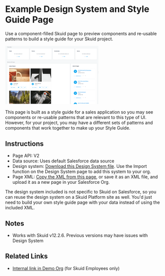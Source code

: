 # Example Design System and Style Guide Page

Use a component-filled Skuid page to preview components and re-usable patterns to build a style guide for your Skuid project.

<img src="StyleGuide.png" width="300"></img>

This page is built as a style guide for a sales application so you may see components or re-usable patterns that are relevant to this type of UI. However, for your project, you may have a different sets of patterns and components that work together to make up your Style Guide.

## Instructions
- Page API:  V2
- Data source: Uses default Salesforce data source
- Design system: [Download this Design System file](salesAppStyleGuide.designsystem).  Use the Import function on the Design System page to add this system to your org. 
- Page XML:  [Copy the XML from this page](salesAppStyleGuide.xml), or save it as an XML file, and upload it as a new page in your Salesforce Org.  


The design system included is not specific to Skuid on Salesforce, so you can reuse the design system on a Skuid Platform site as well. You'd just need to build your own style guide page with your data instead of using the included XML.

## Notes
- Works with Skuid v12.2.6. Previous versions may have issues with Design System


## Related Links
- [Internal link in Demo Org](https://skuid-demo--skuid.na37.visual.force.com/apex/skuid__ui?page=Sales_App_Style_Guide_NN&) (for Skuid Employees only)

